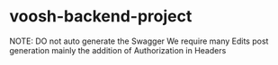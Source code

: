 # voosh-backend-project

NOTE:  DO not auto generate the Swagger We require many Edits post generation mainly the addition of Authorization in Headers